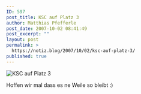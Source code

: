 ```yaml
---
ID: 597
post_title: KSC auf Platz 3
author: Matthias Pfefferle
post_date: 2007-10-02 08:41:49
post_excerpt: ""
layout: post
permalink: >
  https://notiz.blog/2007/10/02/ksc-auf-platz-3/
published: true
---
```

<img class="aligncenter" src='http://notiz.blog/wp-content/uploads/2007/10/platz3.png' alt='KSC auf Platz 3' />

Hoffen wir mal dass es ne Weile so bleibt :)